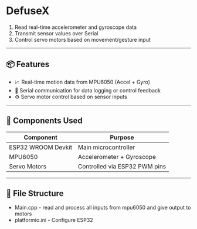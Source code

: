 # DefuseX

1. Read real-time accelerometer and gyroscope data
2. Transmit sensor values over Serial
3. Control servo motors based on movement/gesture input
   
---

## 📦 Features

- 📈 Real-time motion data from MPU6050 (Accel + Gyro)
- 🔄 Serial communication for data logging or control feedback
- ⚙️ Servo motor control based on sensor inputs

---

## 🧠 Components Used

| Component           | Purpose                       |
|--------------------|-------------------------------|
| ESP32 WROOM Devkit | Main microcontroller          |
| MPU6050            | Accelerometer + Gyroscope     |
| Servo Motors       | Controlled via ESP32 PWM pins |

---

## 📁 File Structure
- Main.cpp - read and process all inputs from mpu6050 and give output to motors
- platformio.ini - Configure ESP32
